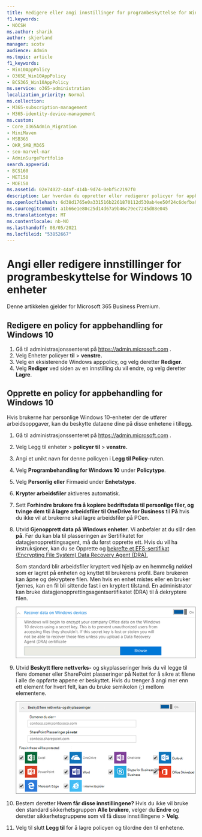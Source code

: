 ```yaml
---
title: Redigere eller angi innstillinger for programbeskyttelse for Windows 10 enheter
f1.keywords:
- NOCSH
ms.author: sharik
author: skjerland
manager: scotv
audience: Admin
ms.topic: article
f1_keywords:
- Win10AppPolicy
- O365E_Win10AppPolicy
- BCS365_Win10AppPolicy
ms.service: o365-administration
localization_priority: Normal
ms.collection:
- M365-subscription-management
- M365-identity-device-management
ms.custom:
- Core_O365Admin_Migration
- MiniMaven
- MSB365
- OKR_SMB_M365
- seo-marvel-mar
- AdminSurgePortfolio
search.appverid:
- BCS160
- MET150
- MOE150
ms.assetid: 02e74022-44af-414b-9d74-0ebf5c2197f0
description: Lær hvordan du oppretter eller redigerer policyer for appbehandling og beskytter arbeidsfiler på brukernes personlige Windows 10 enheter.
ms.openlocfilehash: 6d38d1765e0a331516b2261870112d530ab4ee50f24c6defba95964ea4d9dcfa
ms.sourcegitcommit: a1b66e1e80c25d14d67a9b46c79ec7245d88e045
ms.translationtype: MT
ms.contentlocale: nb-NO
ms.lasthandoff: 08/05/2021
ms.locfileid: "53852667"
---
```

# <a name="set-or-edit-application-protection-settings-for-windows-10-devices"></a>Angi eller redigere innstillinger for programbeskyttelse for Windows 10 enheter

Denne artikkelen gjelder for Microsoft 365 Business Premium.

## <a name="edit-an-app-management-policy-for-windows-10"></a>Redigere en policy for appbehandling for Windows 10

1. Gå til administrasjonssenteret på <a href="https://go.microsoft.com/fwlink/p/?linkid=837890" target="_blank">https://admin.microsoft.com</a> .     
2. Velg Enheter policyer **til** \> **venstre.**
1. Velg en eksisterende Windows apppolicy, og velg deretter **Rediger**.
1. Velg **Rediger** ved siden av en innstilling du vil endre, og velg deretter **Lagre**.

## <a name="create-an-app-management-policy-for-windows-10"></a>Opprette en policy for appbehandling for Windows 10

Hvis brukerne har personlige Windows 10-enheter der de utfører arbeidsoppgaver, kan du beskytte dataene dine på disse enhetene i tillegg.
  
1. Gå til administrasjonssenteret på <a href="https://go.microsoft.com/fwlink/p/?linkid=837890" target="_blank">https://admin.microsoft.com</a> . 
2. Velg Legg til  enheter \> **policyer til** \> **venstre.**
3. Angi et unikt navn for denne policyen i **Legg til Policy**-ruten. 
4. Velg **Programbehandling for Windows 10** under **Policytype**.
5. Velg **Personlig eller**  Firmaeid under **Enhetstype**.
6. **Krypter arbeidsfiler** aktiveres automatisk. 
7. Sett **Forhindre brukere fra å kopiere bedriftsdata til personlige filer, og tvinge dem til å lagre arbeidsfiler til OneDrive for Business** til **På** hvis du ikke vil at brukerne skal lagre arbeidsfiler på PCen. 
9. Utvid **Gjenopprett data på Windows enheter**. Vi anbefaler at du slår den **på**.
    Før du kan bla til plasseringen av Sertifikatet for datagjenopprettingsagent, må du først opprette ett. Hvis du vil ha instruksjoner, kan du se Opprette og [bekrefte et EFS-sertifikat (Encrypting File System) Data Recovery Agent (DRA).](/windows/security/information-protection/windows-information-protection/create-and-verify-an-efs-dra-certificate)
    
    Som standard blir arbeidsfiler kryptert ved hjelp av en hemmelig nøkkel som er lagret på enheten og knyttet til brukerens profil. Bare brukeren kan åpne og dekryptere filen. Men hvis en enhet mistes eller en bruker fjernes, kan en fil bli sittende fast i en kryptert tilstand. En administrator kan bruke datagjenopprettingsagentsertifikatet (DRA) til å dekryptere filen.
    
    ![Browse to Data Recovery Agent certificate.](../media/7d7d664f-b72f-4293-a3e7-d0fa7371366c.png)
  
10. Utvid **Beskytt flere nettverks-** og skyplasseringer hvis du vil legge til flere domener eller SharePoint plasseringer på Nettet for å sikre at filene i alle de oppførte appene er beskyttet. Hvis du trenger å angi mer enn ett element for hvert felt, kan du bruke semikolon (;) mellom elementene.
    
    ![Expand Protect additional network and cloud locations, and enter domains or SharePoint Online sites you own.](../media/7afaa0c7-ba53-456d-8c61-312c45e09625.png)
  
11. Bestem deretter **Hvem får disse innstillingene?** Hvis du ikke vil bruke den standard sikkerhetsgruppen **Alle brukere**, velger du **Endre** og deretter sikkerhetsgruppene som vil få disse innstillingene \> **Velg**.
12. Velg til slutt **Legg til** for å lagre policyen og tilordne den til enhetene.